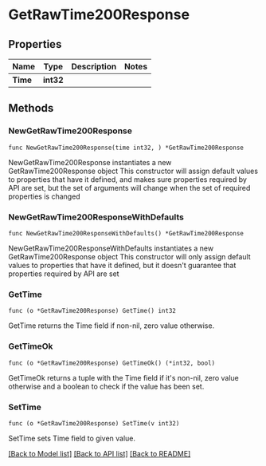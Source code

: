 # GetRawTime200Response

## Properties

Name | Type | Description | Notes
------------ | ------------- | ------------- | -------------
**Time** | **int32** |  | 

## Methods

### NewGetRawTime200Response

`func NewGetRawTime200Response(time int32, ) *GetRawTime200Response`

NewGetRawTime200Response instantiates a new GetRawTime200Response object
This constructor will assign default values to properties that have it defined,
and makes sure properties required by API are set, but the set of arguments
will change when the set of required properties is changed

### NewGetRawTime200ResponseWithDefaults

`func NewGetRawTime200ResponseWithDefaults() *GetRawTime200Response`

NewGetRawTime200ResponseWithDefaults instantiates a new GetRawTime200Response object
This constructor will only assign default values to properties that have it defined,
but it doesn't guarantee that properties required by API are set

### GetTime

`func (o *GetRawTime200Response) GetTime() int32`

GetTime returns the Time field if non-nil, zero value otherwise.

### GetTimeOk

`func (o *GetRawTime200Response) GetTimeOk() (*int32, bool)`

GetTimeOk returns a tuple with the Time field if it's non-nil, zero value otherwise
and a boolean to check if the value has been set.

### SetTime

`func (o *GetRawTime200Response) SetTime(v int32)`

SetTime sets Time field to given value.



[[Back to Model list]](../README.md#documentation-for-models) [[Back to API list]](../README.md#documentation-for-api-endpoints) [[Back to README]](../README.md)


